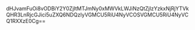 dHJvamFuOi8vODBiY2Y0ZjItMTJmNy0xMWVkLWJiNzQtZjIzYzkxNjRjYTVkQHR3LnRjcGJici5uZXQ6NDQzIyVGMCU5RiU4NyVCOSVGMCU5RiU4NyVCQ1RXXzE0Cg==